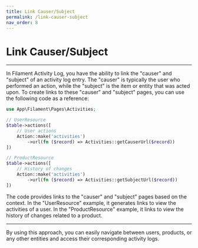 ```yaml
---
title: Link Causer/Subject
permalink: /link-causer-subject
nav_order: 8
---
```


# Link Causer/Subject

___

In Filament Activity Log, you have the ability to link the "causer" and "subject" of an activity log entry. The "causer" is typically the user who performed an action, while the "subject" is the item or entity that was acted upon. To create links to these "causer" and "subject" pages, you can use the following code as a reference:

```php
use App\Filament\Pages\Activities;

// UserResource
$table->actions([
    // User actions
    Action::make('activities')
        ->url(fn ($record) => Activities::getCauserUrl($record))
])

// ProductResource
$table->actions([
    // History of changes
    Action::make('activities')
        ->url(fn ($record) => Activities::getSubjectUrl($record))
])
```

The code provides links to the "causer" and "subject" pages based on the context. In the "UserResource" example, it generates links to view the activities of a user. In the "ProductResource" example, it links to view the history of changes related to a product.

___

By using this approach, you can easily navigate between users, products, or any other entities and access their corresponding activity logs.
